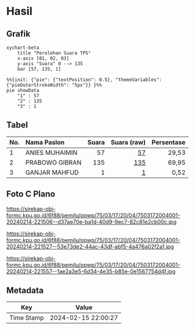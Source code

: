 # Hasil

## Grafik

```mermaid
xychart-beta
    title "Perolehan Suara TPS"
    x-axis [01, 02, 03]
    y-axis "Suara" 0 --> 135
    bar [57, 135, 1]
```

```mermaid
%%{init: {"pie": {"textPosition": 0.5}, "themeVariables": {"pieOuterStrokeWidth": "5px"}} }%%
pie showData
    "1" : 57
    "2" : 135
    "3" : 1
```

## Tabel

| No. | Nama Paslon    | Suara | Suara (raw) | Persentase |
|:--- |:-------------- | -----:| -----------:| ----------:|
| 1   | ANIES MUHAIMIN | 57    | [57][p-1]   | 29,53      |
| 2   | PRABOWO GIBRAN | 135   | [135][p-2]  | 69,95      |
| 3   | GANJAR MAHFUD  | 1     | [1][p-3]    | 0,52       |


[p-1]: https://github.com/gigit-pemilu/pemilu-2024-75-gorontalo/blob/main/pilpres/hitung-suara/sub/75-gorontalo/sub/03-bone-bolango/sub/17-bulawa/sub/2004-kaidundu/sub/001-tps/sub/paslon-1.txt
[p-2]: https://github.com/gigit-pemilu/pemilu-2024-75-gorontalo/blob/main/pilpres/hitung-suara/sub/75-gorontalo/sub/03-bone-bolango/sub/17-bulawa/sub/2004-kaidundu/sub/001-tps/sub/paslon-2.txt
[p-3]: https://github.com/gigit-pemilu/pemilu-2024-75-gorontalo/blob/main/pilpres/hitung-suara/sub/75-gorontalo/sub/03-bone-bolango/sub/17-bulawa/sub/2004-kaidundu/sub/001-tps/sub/paslon-3.txt

## Foto C Plano

https://sirekap-obj-formc.kpu.go.id/6f88/pemilu/ppwp/75/03/17/20/04/7503172004001-20240214-221506--d37ae70e-ba1d-40d9-9ec7-82c81e2cb00c.jpg

https://sirekap-obj-formc.kpu.go.id/6f88/pemilu/ppwp/75/03/17/20/04/7503172004001-20240214-221527--53e73de2-44ac-43df-abf5-4a476a02f2a1.jpg

https://sirekap-obj-formc.kpu.go.id/6f88/pemilu/ppwp/75/03/17/20/04/7503172004001-20240214-221557--1ae2a3e5-6d34-4e35-b85e-0e1567754d4f.jpg


## Metadata

| Key        | Value               |
| ---------- | ------------------- |
| Time Stamp | 2024-02-15 22:00:27 |



